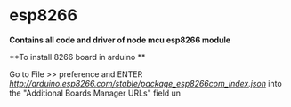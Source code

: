 # esp8266
**Contains all code and driver of node mcu esp8266 module**

**To install 8266 board in arduino **

Go to File >> preference and ENTER *http://arduino.esp8266.com/stable/package_esp8266com_index.json* into the "Additional Boards Manager URLs" field un
